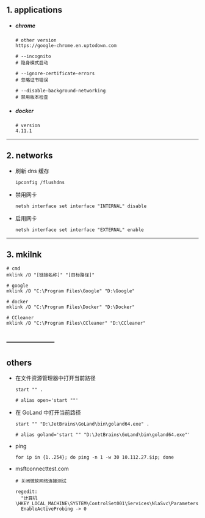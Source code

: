 ## 1. applications

- ##### chrome

  ```shell
  # other version
  https://google-chrome.en.uptodown.com
  ```

  ```shell
  # --incognito
  # 隐身模式启动
  
  # --ignore-certificate-errors
  # 忽略证书错误
  
  # --disable-background-networking
  # 禁用版本检查
  ```

- ##### docker

  ```shell
  # version
  4.11.1
  ```

---

## 2. networks

- 刷新 dns 缓存

  ```shell
  ipconfig /flushdns
  ```

- 禁用网卡

  ```shell
  netsh interface set interface "INTERNAL" disable
  ```

- 启用网卡

  ```shell
  netsh interface set interface "EXTERNAL" enable
  ```

---

## 3. mkilnk

```shell
# cmd
mklink /D "[链接名称]" "[目标路径]"

# google
mklink /D "C:\Program Files\Google" "D:\Google"

# docker
mklink /D "C:\Program Files\Docker" "D:\Docker"

# CCleaner
mklink /D "C:\Program Files\CCleaner" "D:\CCleaner"
```

## ——————

## others

- 在文件资源管理器中打开当前路径

  ```shell
  start "" .

  # alias open='start ""'
  ```

- 在 GoLand 中打开当前路径

  ```shell
  start "" "D:\JetBrains\GoLand\bin\goland64.exe" .

  # alias goland='start "" "D:\JetBrains\GoLand\bin\goland64.exe"'
  ```

- ping

  ```shell
  for ip in {1..254}; do ping -n 1 -w 30 10.112.27.$ip; done
  ```
  
- msftconnecttest.com

  ```shell
  # 关闭微软网络连接测试
  
  regedit:
  	"计算机\HKEY_LOCAL_MACHINE\SYSTEM\ControlSet001\Services\NlaSvc\Parameters\Internet"
  	EnableActiveProbing -> 0
  ```